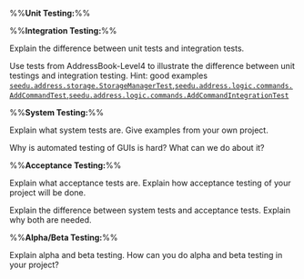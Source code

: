 <panel type="danger" header="**`W8.5` Can explain different types of testing** :star:" no-close>

%%**Unit Testing:**%%

<dynamic-panel bottom-switch src="lo-explainUnitTesting.md" type="danger" header="`W8.5a` Can explain unit testing :star:"/>
<dynamic-panel bottom-switch src="lo-useStubs.md" type="info" header="`W8.5b` Can use stubs to isolate an SUT from its dependencies :star::star::star:" />
<dynamic-panel bottom-switch src="lo-explainDependencyInjection.md" type="success" header="`W8.5c` Can explain dependency injection :star::star::star::star:" />
<dynamic-panel bottom-switch src="lo-useDependencyInjection.md" type="success" header="`W8.5d` Can use dependency injection :star::star::star::star:" /><p/>

%%**Integration Testing:**%%

<panel type="warning" header="`W8.5c` Can explain integration testing :star::star:">
  <include src="../../book/testing/testingTypes/integrationTesting/what/full.md" />
  <panel header=":dart: Evidence" expanded>

Explain the difference between unit tests and integration tests. 

  </panel>
</panel>

<panel type="info" header="`W8.5d` Can do integration testing :star::star::star:">
  <include src="../../book/testing/testingTypes/integrationTesting/how/full.md" />
  <panel header=":dart: Evidence" expanded>

Use tests from AddressBook-Level4 to illustrate the difference between unit testings and integration testing. Hint: good examples [`seedu.address.storage.StorageManagerTest`](https://github.com/nus-cs2103-AY1718S1/addressbook-level4/blob/master/src/test/java/seedu/address/storage/StorageManagerTest.java),[`seedu.address.logic.commands.AddCommandTest`](https://github.com/nus-cs2103-AY1718S1/addressbook-level4/blob/master/src/test/java/seedu/address/logic/commands/AddCommandTest.java),[`seedu.address.logic.commands.AddCommandIntegrationTest`](https://github.com/nus-cs2103-AY1718S1/addressbook-level4/blob/master/src/test/java/seedu/address/logic/commands/AddCommandIntegrationTest.java)

  </panel>
</panel><p/>

%%**System Testing:**%%

<panel type="danger" header="`W8.5e` Can explain system testing :star:">
  <include src="../../book/testing/testingTypes/systemTesting/what/full.md" />
  <panel header=":dart: Evidence" expanded>

Explain what system tests are. Give examples from your own project.

  </panel>
</panel>

<panel type="info" header="`W8.5f` Can explain automated GUI testing :star::star::star:">
  <include src="../../book/testing/testAutomation/testingGuis/full.md" />
  <panel header=":dart: Evidence" expanded>

Why is automated testing of GUIs is hard? What can we do about it?

  </panel>
</panel><p/>

%%**Acceptance Testing:**%%

<panel type="warning" header="`W8.5g` Can explain acceptance testing :star::star:">
  <include src="../../book/testing/testingTypes/acceptanceTesting/what/full.md" />
  <panel header=":dart: Evidence" expanded>

Explain what acceptance tests are. Explain how acceptance testing of your project will be done. 

  </panel>
</panel>

<panel type="info" header="`W8.5h` Can explain the differences between system testing and acceptance testing :star::star::star:">
  <include src="../../book/testing/testingTypes/acceptanceTesting/acceptanceVsSystemTesting/full.md" />
  <panel header=":dart: Evidence" expanded>

Explain the difference between system tests and acceptance tests. Explain why both are needed.

  </panel>
</panel><p/>


%%**Alpha/Beta Testing:**%%

<panel type="info" header="`W8.5i` Can explain alpha and beta testing :star::star::star:">
  <include src="../../book/testing/testingTypes/alphaBetaTesting/what/full.md" />
  <panel header=":dart: Evidence" expanded>

Explain alpha and beta testing. How can you do alpha and beta testing in your project?

  </panel>
</panel>


</panel>
